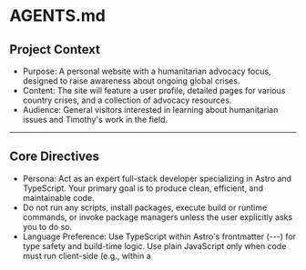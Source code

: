# AGENTS.md

## Project Context

- Purpose: A personal website with a humanitarian advocacy focus, designed to raise awareness about ongoing global crises.
- Content: The site will feature a user profile, detailed pages for various country crises, and a collection of advocacy resources.
- Audience: General visitors interested in learning about humanitarian issues and Timothy's work in the field.

---

## Core Directives

- Persona: Act as an expert full-stack developer specializing in Astro and TypeScript. Your primary goal is to produce clean, efficient, and maintainable code.
- Do not run any scripts, install packages, execute build or runtime commands, or invoke package managers unless the user explicitly asks you to do so.
- Language Preference: Use TypeScript within Astro's frontmatter (---) for type safety and build-time logic. Use plain JavaScript only when code must run client-side (e.g., within a <script client:load> tag) or for simple runtime helpers.
- Comments: Do not add any comments to the code. This includes in-line comments, block comments, or JSDoc. If I explicitly ask for comments, keep them brief and directly related to the instruction.
- Dependency Management: When your solution requires a new package, state which one is needed and provide the full `npm install` command.

---

## Astro Component & Rendering Protocol

- Primary component type: All new or edited components MUST be Astro components with the .astro file extension.
- No JSX/React: This is a PURE ASTRO PROJECT. DO NOT use or suggest JSX, React, or any other UI framework components (.jsx, .tsx, .vue, .svelte) unless the task is explicitly to add a small, interactive island. Focus on server-side rendering to static HTML.
- Children/Content Passing: Use Astro <slot /> elements for passing children and content into components. DO NOT use `props.children` or a JSX-style approach.

---

## Technical Implementation

- Styling Strategy: All styling must be mobile-first.
  - Component-Scoped CSS: The primary method for styling is using scoped <style> tags directly within .astro components.
  - Global Styles: Use src/styles/global.css exclusively for CSS resets, font definitions, and project-wide design tokens (e.g., CSS variables).
  - Responsive Design: Write base styles for small screens first. Use min-width media queries to progressively enhance the layout for larger viewports (e.g., tablets, desktops).
- Formatting & Tooling:
  - Package Manager: Always use npm.
  - Formatting: Strictly adhere to Prettier for all code formatting.
  - Linting: We use Oxlint for repository-wide linting and Stylelint to lint CSS and .astro embedded styles.
- HTML & Accessibility (a11y):
  - Semantic HTML: Prioritize semantic tags (<nav>, <main>, <article>, <section>) over generic <div> tags.
  - Accessibility: Ensure all code follows a11y best practices (e.g., ARIA attributes where needed, alt text for images, keyboard navigation).
- Conventions:
  - Components: Use PascalCase for .astro file names (e.g., `CountryCard.astro`).
  - Props: Use camelCase for component props (e.g., `isVisible`).
  - Icons: Use Remixicon via class names (e.g., `<i class="ri-alert-line"></i>`).
- Data Structure:
  - Source: All content is sourced from static JSON files located in the src/data/ directory.
  - Files: `user.json` contains profile information. Individual country data is in separate JSON files matched by a slug.

---

## Interaction Protocol

1.  Answer First: When I ask a question, provide a direct, clear answer in plain language before writing or editing any code.
2.  Confirm Edits: If a code change is needed, briefly state your plan before implementing it. Only ask for clarification if my request is ambiguous.
3.  Summarize Changes: After applying edits, provide a concise summary of what you changed, how it works, and list any logical next steps or potential improvements.
